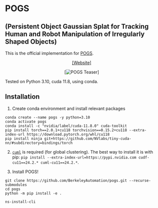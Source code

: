 # POGS 
## (Persistent Object Gaussian Splat for Tracking Human and Robot Manipulation of Irregularly Shaped Objects)

This is the official implementation for [POGS](https://berkeleyautomation.github.io/POGS/).

<div align="center">

[[Website]](https://berkeleyautomation.github.io/POGS/)
<!-- [[PDF]](https://autolab.berkeley.edu/assets/publications/media/2024_IROS_LEGS_CR.pdf) -->
<!-- [[Arxiv]](https://arxiv.org/abs/2409.18108) -->

<!-- insert figure -->
[![POGS Teaser](media/POGS_teaser.gif)]

</div>

Tested on Python 3.10, cuda 11.8, using conda. 

## Installation
1. Create conda environment and install relevant packages
```
conda create --name pogs -y python=3.10
conda activate pogs
conda install -c "nvidia/label/cuda-11.8.0" cuda-toolkit
pip install torch==2.0.1+cu118 torchvision==0.15.2+cu118 --extra-index-url https://download.pytorch.org/whl/cu118
pip install ninja git+https://github.com/NVlabs/tiny-cuda-nn/#subdirectory=bindings/torch
```

2. [`cuml`](https://docs.rapids.ai/install) is required (for global clustering).
The best way to install it is with pip: `pip install --extra-index-url=https://pypi.nvidia.com cudf-cu11==24.2.* cuml-cu11==24.2.*`.

3. Install POGS!
```
git clone https://github.com/BerkeleyAutomation/pogs.git --recurse-submodules
cd pogs
python -m pip install -e .

ns-install-cli
```
